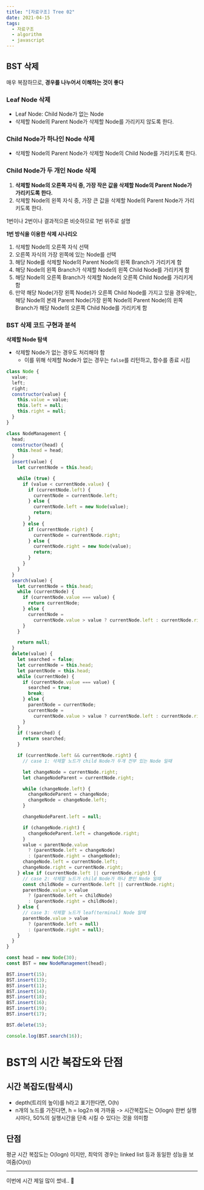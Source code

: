 ```yaml
---
title: "[자료구조] Tree 02"
date: 2021-04-15
tags:
  - 자료구조
  - algorithm
  - javascript
---
```


## BST 삭제

매우 복잠하므로, **경우를 나누어서 이해하는 것이 좋다**

### Leaf Node 삭제

- Leaf Node: Child Node가 없는 Node
- 삭제할 Node의 Parent Node가 삭제할 Node를 가리키지 않도록 한다.

### Child Node가 하나인 Node 삭제

- 삭제할 Node의 Parent Node가 삭제할 Node의 Child Node를 가리키도록 한다.

### Child Node가 두 개인 Node 삭제

1.  **삭제할 Node의 오른쪽 자식 중, 가장 작은 값을 삭제할 Node의 Parent Node가 가리키도록 한다.**
2.  삭제할 Node의 왼쪽 자식 중, 가장 큰 값을 삭제할 Node의 Parent Node가 가리키도록 한다.

1번이나 2번이나 결과적으론 비슷하므로 1번 위주로 설명

**1번 방식을 이용한 삭제 시나리오**

1.  삭제할 Node의 오른쪽 자식 선택
2.  오른쪽 자식의 가장 왼쪽에 있는 Node를 선택
3.  해당 Node를 삭제할 Node의 Parent Node의 왼쪽 Branch가 가리키게 함
4.  해당 Node의 왼쪽 Branch가 삭제할 Node의 왼쪽 Child Node를 가리키게 함
5.  해당 Node의 오른쪽 Branch가 삭제할 Node의 오른쪽 Child Node를 가리키게 함
6.  만약 해당 Node(가장 왼쪽 Node)가 오른쪽 Child Node를 가지고 있을 경우에는, 해당 Node의 본래 Parent Node(가장 왼쪽 Node의 Parent Node)의 왼쪽 Branch가 해당 Node의 오른쪽 Child Node를 가리키게 함

### BST 삭제 코드 구현과 분석

**삭제할 Node 탐색**

- 삭제할 Node가 없는 경우도 처리해야 함
  - 이를 위해 삭제할 Node가 없는 경우는 `false`를 리턴하고, 함수를 종료 시킴

```javascript
class Node {
  value;
  left;
  right;
  constructor(value) {
    this.value = value;
    this.left = null;
    this.right = null;
  }
}

class NodeManagement {
  head;
  constructor(head) {
    this.head = head;
  }
  insert(value) {
    let currentNode = this.head;

    while (true) {
      if (value < currentNode.value) {
        if (currentNode.left) {
          currentNode = currentNode.left;
        } else {
          currentNode.left = new Node(value);
          return;
        }
      } else {
        if (currentNode.right) {
          currentNode = currentNode.right;
        } else {
          currentNode.right = new Node(value);
          return;
        }
      }
    }
  }
  search(value) {
    let currentNode = this.head;
    while (currentNode) {
      if (currentNode.value === value) {
        return currentNode;
      } else {
        currentNode =
          currentNode.value > value ? currentNode.left : currentNode.right;
      }
    }

    return null;
  }
  delete(value) {
    let searched = false;
    let currentNode = this.head;
    let parentNode = this.head;
    while (currentNode) {
      if (currentNode.value === value) {
        searched = true;
        break;
      } else {
        parentNode = currentNode;
        currentNode =
          currentNode.value > value ? currentNode.left : currentNode.right;
      }
    }
    if (!searched) {
      return searched;
    }

    if (currentNode.left && currentNode.right) {
      // case 1: 삭제할 노드가 child Node가 두개 전부 있는 Node 일때

      let changeNode = currentNode.right;
      let changeNodeParent = currentNode.right;

      while (changeNode.left) {
        changeNodeParent = changeNode;
        changeNode = changeNode.left;
      }

      changeNodeParent.left = null;

      if (changeNode.right) {
        changeNodeParent.left = changeNode.right;
      }
      value < parentNode.value
        ? (parentNode.left = changeNode)
        : (parentNode.right = changeNode);
      changeNode.left = currentNode.left;
      changeNode.right = currentNode.right;
    } else if (currentNode.left || currentNode.right) {
      // case 2: 삭제할 노드가 child Node가 하나 뿐인 Node 일때
      const childNode = currentNode.left || currentNode.right;
      parentNode.value > value
        ? (parentNode.left = childNode)
        : (parentNode.right = childNode);
    } else {
      // case 3: 삭제할 노드가 leaf(terminal) Node 일때
      parentNode.value > value
        ? (parentNode.left = null)
        : (parentNode.right = null);
    }
  }
}

const head = new Node(30);
const BST = new NodeManagement(head);

BST.insert(15);
BST.insert(13);
BST.insert(11);
BST.insert(14);
BST.insert(18);
BST.insert(16);
BST.insert(19);
BST.insert(17);

BST.delete(15);

console.log(BST.search(16));
```

# BST의 시간 복잡도와 단점

## 시간 복잡도(탐색시)

- depth(트리의 높이)를 h라고 표기한다면, O(h)
- n개의 노드를 가진다면, h = log2 n 에 가까움 -> 시간복잡도는 O(logn)
  한번 실행시마다, 50%의 실행시간을 단축 시킬 수 있다는 것을 의미함

## 단점

평균 시간 복잡도는 O(logn) 이지만, 최악의 경우는 linked list 등과 동일한 성능을 보여줌(O(n))

---

이번에 시간 제일 많이 썼네.. 👀
